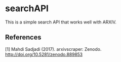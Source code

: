 # searchAPI

This is a simple search API that works well with ARXIV.


## References
<a id="1">[1]</a> 
Mahdi Sadjadi (2017). arxivscraper: Zenodo. http://doi.org/10.5281/zenodo.889853
